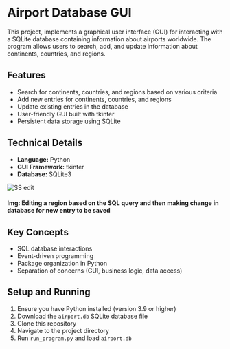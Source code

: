 # Airport Database GUI

 This project, implements a graphical user interface (GUI) for interacting with a SQLite database containing information about airports worldwide. The program allows users to search, add, and update information about continents, countries, and regions.

## Features
- Search for continents, countries, and regions based on various criteria
- Add new entries for continents, countries, and regions
- Update existing entries in the database
- User-friendly GUI built with tkinter
- Persistent data storage using SQLite

## Technical Details
- **Language:** Python
- **GUI Framework:** tkinter
- **Database:** SQLite3

![SS edit](https://github.com/user-attachments/assets/40707b3a-6654-41ac-9331-2ddca7d3cbc4)

   #### Img: Editing a region based on the SQL query and then making change in database for new entry to be saved

## Key Concepts
- SQL database interactions
- Event-driven programming
- Package organization in Python
- Separation of concerns (GUI, business logic, data access)

## Setup and Running
1. Ensure you have Python installed (version 3.9 or higher)
2. Download the `airport.db` SQLite database file
3. Clone this repository
4. Navigate to the project directory
5. Run `run_program.py` and load `airport.db`


